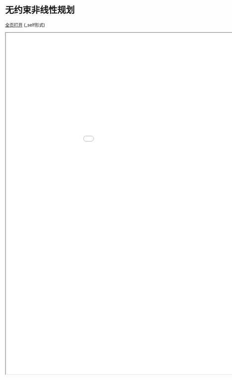 
# 无约束非线性规划
[全页打开](/texpdf/part-opt-chap-noconst.pdf) (_self形式)
<div class="pdf-class">
    <iframe  src=/texpdf/part-opt-chap-noconst.pdf width="1100" height="1100">
    </iframe>
</div>
